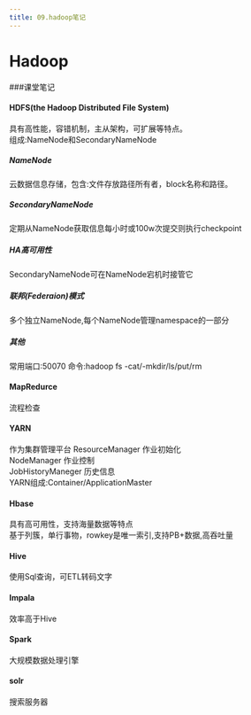 ```yaml
---
title: 09.hadoop笔记
---
```


# Hadoop

###课堂笔记
#### HDFS(the Hadoop Distributed File System)
具有高性能，容错机制，主从架构，可扩展等特点。  
组成:NameNode和SecondaryNameNode
##### NameNode
云数据信息存储，包含:文件存放路径所有者，block名称和路径。  
##### SecondaryNameNode
定期从NameNode获取信息每小时或100w次提交则执行checkpoint
##### HA高可用性
SecondaryNameNode可在NameNode宕机时接管它  
##### 联邦(Federaion)模式
多个独立NameNode,每个NameNode管理namespace的一部分  

##### 其他
常用端口:50070
命令:hadoop fs -cat/-mkdir/ls/put/rm  

#### MapRedurce
流程检查
#### YARN
作为集群管理平台
ResourceManager 作业初始化  
NodeManager 作业控制  
JobHistoryManeger 历史信息   
YARN组成:Container/ApplicationMaster  
#### Hbase  
具有高可用性，支持海量数据等特点  
基于列簇，单行事物，rowkey是唯一索引,支持PB+数据,高吞吐量  
#### Hive
使用Sql查询，可ETL转码文字  
#### Impala
效率高于Hive
#### Spark
大规模数据处理引擎  

#### solr
搜索服务器

